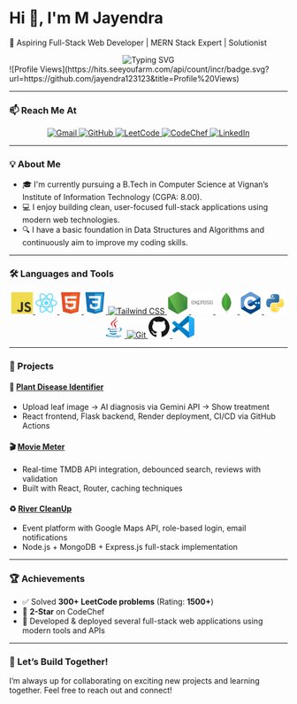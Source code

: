 # Hi 👋, I'm M Jayendra

🚀 Aspiring Full-Stack Web Developer | MERN Stack Expert | Solutionist

<div align="center">
  <img src="https://readme-typing-svg.herokuapp.com?font=Fira+Code&size=22&pause=1000&center=true&vCenter=true&width=600&lines=Full-Stack+Web+Developer;MERN+Stack+Expert" alt="Typing SVG" />
</div>
![Profile Views](https://hits.seeyoufarm.com/api/count/incr/badge.svg?url=https://github.com/jayendra123123&title=Profile%20Views)

---
### 📫 Reach Me At

<p align="center">
  <a href="mailto:jayendramalla26@gmail.com" target="_blank">
    <img src="https://img.shields.io/badge/-Gmail-D14836?style=for-the-badge&logo=gmail&logoColor=white" alt="Gmail"/>
  </a>
  <a href="https://github.com/jayendra123123" target="_blank">
    <img src="https://img.shields.io/badge/-GitHub-181717?style=for-the-badge&logo=github&logoColor=white" alt="GitHub"/>
  </a>
  <a href="https://leetcode.com/u/jayendra_26/" target="_blank">
    <img src="https://img.shields.io/badge/-LeetCode-FFA116?style=for-the-badge&logo=leetcode&logoColor=black" alt="LeetCode"/>
  </a>
  <a href="https://www.codechef.com/users/malla_jayendra" target="_blank">
    <img src="https://img.shields.io/badge/-CodeChef-5B4638?style=for-the-badge&logo=codechef&logoColor=white" alt="CodeChef"/>
  </a>
    <a href="https://linkedin.com/in/jayendra-malla-1a77b6256" target="_blank">
    <img src="https://img.shields.io/badge/-LinkedIn-0A66C2?style=for-the-badge&logo=linkedin&logoColor=white" alt="LinkedIn"/>
  </a>
</p>

---

### 💡 About Me
- 🎓 I'm currently pursuing a B.Tech in Computer Science at Vignan’s Institute of Information Technology (CGPA: 8.00).
- 💻 I enjoy building clean, user-focused full-stack applications using modern web technologies.
- 🔍 I have a basic foundation in Data Structures and Algorithms and continuously aim to improve my coding skills.

---

### 🛠️ Languages and Tools

<p align="center">
  <!-- Frontend -->
  <a href="https://developer.mozilla.org/en-US/docs/Web/JavaScript" target="_blank">
    <img src="https://raw.githubusercontent.com/devicons/devicon/master/icons/javascript/javascript-original.svg" alt="JavaScript" width="40" height="40"/>
  </a>
  <a href="https://reactjs.org/" target="_blank">
    <img src="https://raw.githubusercontent.com/devicons/devicon/master/icons/react/react-original.svg" alt="React" width="40" height="40"/>
  </a>
  <a href="https://developer.mozilla.org/en-US/docs/Web/HTML" target="_blank">
    <img src="https://raw.githubusercontent.com/devicons/devicon/master/icons/html5/html5-original.svg" alt="HTML5" width="40" height="40"/>
  </a>
  <a href="https://developer.mozilla.org/en-US/docs/Web/CSS" target="_blank">
    <img src="https://raw.githubusercontent.com/devicons/devicon/master/icons/css3/css3-original.svg" alt="CSS3" width="40" height="40"/>
  </a>
  <a href="https://tailwindcss.com/" target="_blank">
    <img src="https://www.vectorlogo.zone/logos/tailwindcss/tailwindcss-icon.svg" alt="Tailwind CSS" width="40" height="40"/>
  </a>
  
  <!-- Backend -->
  <a href="https://nodejs.org" target="_blank">
    <img src="https://raw.githubusercontent.com/devicons/devicon/master/icons/nodejs/nodejs-original.svg" alt="Node.js" width="40" height="40"/>
  </a>
  <a href="https://expressjs.com/" target="_blank">
    <img src="https://raw.githubusercontent.com/devicons/devicon/master/icons/express/express-original-wordmark.svg" alt="Express.js" width="40" height="40"/>
  </a>
  
  <!-- Database -->
  <a href="https://www.mongodb.com/" target="_blank">
    <img src="https://raw.githubusercontent.com/devicons/devicon/master/icons/mongodb/mongodb-original.svg" alt="MongoDB" width="40" height="40"/>
  </a>
  
  <!-- Programming Languages -->
  <a href="https://isocpp.org/" target="_blank">
    <img src="https://raw.githubusercontent.com/devicons/devicon/master/icons/cplusplus/cplusplus-original.svg" alt="C++" width="40" height="40"/>
  </a>
  <a href="https://www.python.org/" target="_blank">
    <img src="https://raw.githubusercontent.com/devicons/devicon/master/icons/python/python-original.svg" alt="Python" width="40" height="40"/>
  </a>
  <a href="https://www.java.com/" target="_blank">
    <img src="https://raw.githubusercontent.com/devicons/devicon/master/icons/java/java-original.svg" alt="Java" width="40" height="40"/>
  </a>
  
  <!-- Tools -->
  <a href="https://git-scm.com/" target="_blank">
    <img src="https://www.vectorlogo.zone/logos/git-scm/git-scm-icon.svg" alt="Git" width="40" height="40"/>
  </a>
  <a href="https://github.com/" target="_blank">
    <img src="https://raw.githubusercontent.com/devicons/devicon/master/icons/github/github-original.svg" alt="GitHub" width="40" height="40"/>
  </a>
  <a href="https://code.visualstudio.com/" target="_blank">
    <img src="https://raw.githubusercontent.com/devicons/devicon/master/icons/vscode/vscode-original.svg" alt="VS Code" width="40" height="40"/>
  </a>
</p>

---

### 🔨 Projects

#### 🌿 [Plant Disease Identifier](https://github.com/jayendra123123/plant)
- Upload leaf image → AI diagnosis via Gemini API → Show treatment
- React frontend, Flask backend, Render deployment, CI/CD via GitHub Actions

#### 🎬 [Movie Meter](https://github.com/jayendra123123/movie-review)
- Real-time TMDB API integration, debounced search, reviews with validation
- Built with React, Router, caching techniques

#### ♻️ [River CleanUp](https://github.com/jayendra123123/clean-up)
- Event platform with Google Maps API, role-based login, email notifications
- Node.js + MongoDB + Express.js full-stack implementation

---

### 🏆 Achievements
- ✅ Solved **300+ LeetCode problems** (Rating: **1500+**)  
- 🥈 **2-Star** on CodeChef  
- 🧩 Developed & deployed several full-stack web applications using modern tools and APIs  

---

### 🚀 Let’s Build Together!
I’m always up for collaborating on exciting new projects and learning together. Feel free to reach out and connect!
